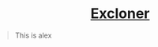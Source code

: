 <!DOCTYPE html>
<head>
</head>
<body>

<a href="https://github.com/excloner/"><h1 align="center">Excloner</h1></a>
  ><p>This is alex</p>

</body>
</html>
